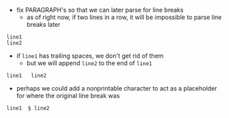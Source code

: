 - fix PARAGRAPH's so that we can later parse for line breaks
    - as of right now, if two lines in a row, it will be impossible to parse line breaks later

```
line1
line2
```

- if `line1` has trailing spaces, we don't get rid of them
    - but we will append `line2` to the end of `line1`

```
line1   line2
```

- perhaps we could add a nonprintable character to act as a placeholder for where the original line break was

```
line1  § line2
```